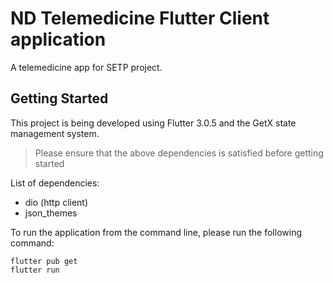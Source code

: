 # ND Telemedicine Flutter Client application
A telemedicine app for SETP project.

## Getting Started
This project is being developed using Flutter 3.0.5 and the GetX state management system.
> Please ensure that the above dependencies is satisfied before getting started

List of dependencies:
- dio (http client)
- json_themes

To run the application from the command line, please run the following command:
```
flutter pub get
flutter run
```

